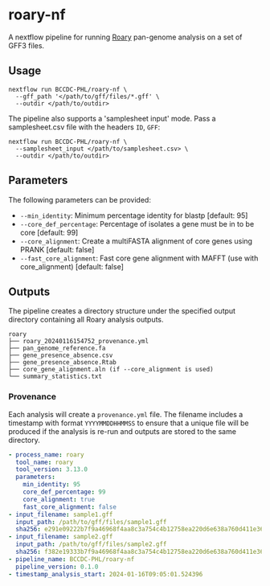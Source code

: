 # roary-nf
A nextflow pipeline for running [Roary](https://github.com/sanger-pathogens/Roary) pan-genome analysis on a set of GFF3 files.

## Usage

```
nextflow run BCCDC-PHL/roary-nf \
  --gff_path '</path/to/gff/files/*.gff' \
  --outdir </path/to/outdir>
```

The pipeline also supports a 'samplesheet input' mode. Pass a samplesheet.csv file with the headers `ID`, `GFF`:

```
nextflow run BCCDC-PHL/roary-nf \
  --samplesheet_input </path/to/samplesheet.csv> \
  --outdir </path/to/outdir>
```

## Parameters

The following parameters can be provided:
* `--min_identity`: Minimum percentage identity for blastp [default: 95]
* `--core_def_percentage`: Percentage of isolates a gene must be in to be core [default: 99]
* `--core_alignment`: Create a multiFASTA alignment of core genes using PRANK [default: false]
* `--fast_core_alignment`: Fast core gene alignment with MAFFT (use with core_alignment) [default: false]

## Outputs

The pipeline creates a directory structure under the specified output directory containing all Roary analysis outputs.

```
roary
├── roary_20240116154752_provenance.yml
├── pan_genome_reference.fa
├── gene_presence_absence.csv
├── gene_presence_absence.Rtab
├── core_gene_alignment.aln (if --core_alignment is used)
└── summary_statistics.txt
```

### Provenance
Each analysis will create a `provenance.yml` file. The filename includes a timestamp with format `YYYYMMDDHHMMSS` to ensure that a unique file will be produced if the analysis is re-run and outputs are stored to the same directory.

```yml
- process_name: roary
  tool_name: roary
  tool_version: 3.13.0
  parameters:
    min_identity: 95
    core_def_percentage: 99
    core_alignment: true
    fast_core_alignment: false
- input_filename: sample1.gff
  input_path: /path/to/gff/files/sample1.gff
  sha256: e291e09222b7f9a46968f4aa8c3a754c4b12758ea220d6e638a760d411e36697
- input_filename: sample2.gff
  input_path: /path/to/gff/files/sample2.gff
  sha256: f382e19333b7f9a46968f4aa8c3a754c4b12758ea220d6e638a760d411e36697
- pipeline_name: BCCDC-PHL/roary-nf
  pipeline_version: 0.1.0
- timestamp_analysis_start: 2024-01-16T09:05:01.524396
```

